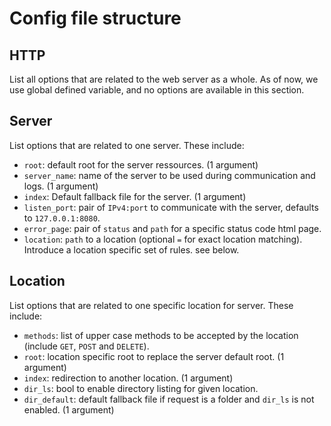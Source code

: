 # Config file structure
## HTTP
List all options that are related to the web server as a whole.
As of now, we use global defined variable, and no options are available in this section.

## Server
List options that are related to one server. These include:
- `root`: default root for the server ressources. (1 argument)
- `server_name`: name of the server to be used during communication and logs. (1 argument)
- `index`: Default fallback file for the server. (1 argument)
- `listen_port`: pair of `IPv4:port` to communicate with the server, defaults to `127.0.0.1:8080`.
- `error_page`: pair of `status` and `path` for a specific status code html page.
- `location`: `path` to a location (optional `=` for exact location matching). Introduce a location specific set of rules. see below.

## Location
List options that are related to one specific location for server. These include:
- `methods`: list of upper case methods to be accepted by the location (include `GET`, `POST` and `DELETE`).
- `root`: location specific root to replace the server default root. (1 argument)
- `index`: redirection to another location. (1 argument)
- `dir_ls`: bool to enable directory listing for given location.
- `dir_default`: default fallback file if request is a folder and `dir_ls` is not enabled. (1 argument)
